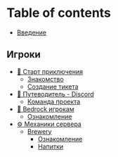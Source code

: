 # Table of contents

- [Введение](README.md)

## Игроки <a href="#players" id="players"></a>

- [👋 Старт приключения](players/start/README.md)
  - [Знакомство](players/start/index.md)
  - [Создание тикета](players/start/sozdanie-tiketa.md)
- [🧭 Путеводитель - Discord](players/guideline/discord/README.md)
  - [Команда проекта](players/guideline/discord/team.md)
- [📱 Bedrock игрокам](players/bedrock/README.md)
  - [Ознакомление](players/bedrock/index.md)
- [⚙ Механики сервера](players/mechanics/READMY.md)
  - [Brewery](players/mechanics/brewery/READMY.md)
    - [Ознакомление](players/mechanics/brewery/index.md)
    - [Напитки](players/mechanics/brewery/drinks.md)
<!--
    Типы напитков         
      Спиртные
      Отрезвительные
      Нейтральные
-->
<!--
    Механики
      Варка
      Настойка
      Перегонка
      Опьянение
-->
